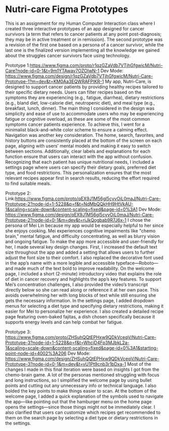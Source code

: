 # Nutri-care Figma Prototypes
This is an assignment for my Human Computer Interaction class where I created three interactive prototypes of an app designed for cancer survivors (a term that refers to
cancer patients at any point post-diagnosis; they may be in active treatment or in remission). The second prototype was a revision of the first one based on a persona of a cancer survivor, while the last one is the finalized version implementing all the knowledge we gained about the struggles cancer survivors face using technology.

Prototype 1:https://www.figma.com/proto/r1qzGZaVdb7VTjhGfgwicM/Nutri-Care?node-id=0-1&t=9m1YTAwav7OZOIwN-1
Dev Mode: https://www.figma.com/design/r1qzGZaVdb7VTjhGfgwicM/Nutri-Care-Prototype-1?m=dev&t=KM0Aa3EQWRAFPlKR-1
My app, Nutri-Care, is designed to support cancer patients by providing healthy recipes tailored to their specific dietary needs. Users can filter recipes based on the symptoms they are experiencing (e.g., fatigue, diarrhea), dietary restrictions (e.g., bland diet, low-calorie diet, neutropenic diet), and meal type (e.g., breakfast, lunch, dinner). The main thing I considered in the design was simplicity and ease of use to accommodate users who may be experiencing fatigue or cognitive overload, as these are some of the most common symptoms cancer patients experience. To achieve this, I went for a minimalist black-and-white color scheme to ensure a calming effect. 
Navigation was another key consideration. The home, search, favorites, and history buttons are consistently placed at the bottom of the screen on each page, aligning with users’ mental models and making it easy to switch between sections. Additionally, clear labels and explanations for each function ensure that users can interact with the app without confusion. Recognizing that each patient has unique nutritional needs, I included a settings page where users can specify their dietary goals, preferred diet type, and food restrictions. This personalization ensures that the most relevant recipes appear first in search results, reducing the effort required to find suitable meals. 

Prototype 2: Link:https://www.figma.com/proto/qEX9J1M56gl5cyvOiL0maJ/Nutri-Care-Prototype-2?node-id=1-5228&p=f&t=NdMbQQkHH9HtVkAU-1&scaling=scale-down&content-scaling=fixed&page-id=0%3A1
Dev Mode: https://www.figma.com/design/qEX9J1M56gl5cyvOiL0maJ/Nutri-Care-Prototype-2?node-id=0-1&m=dev&t=rjJkQogbab9R7J6x-1
I chose the persona of Mei Lin because my app would be especially helpful to her since she enjoys cooking. Mei experiences cognitive impairments like "chemo brain," mental fatigue, and difficulty concentrating, as well as blurry vision and ongoing fatigue. 
To make the app more accessible and user-friendly for her, I made several key design changes. First, I increased the default text size throughout the app and added a setting that allows users to further adjust the font size to their comfort. I also replaced the decorative font used in the app’s name with a more legible and accessible typeface—Roboto—and made much of the text bold to improve readability.
On the welcome page, I included a short (2-minute) introductory video that explains the role of diet in cancer recovery and highlights the app’s key features. To support Mei’s concentration challenges, I also provided the video’s transcript directly below so she can read along or reference it at her own pace. This avoids overwhelming her with long blocks of text while still ensuring she gets the necessary information.
In the settings page, I added dropdown menus for selecting a diet type and specifying dietary restrictions, making it easier for Mei to personalize her experience. I also created a detailed recipe page featuring oven-baked fajitas, a dish chosen specifically because it supports energy levels and can help combat her fatigue.

Prototype 3: https://www.figma.com/proto/ZHSuhQQtEPHxw9QDkVceqV/Nutri-Care-Prototype-3?node-id=1-5228&p=f&t=WhcjD4Fp3MJbkL2a-1&scaling=scale-down&content-scaling=fixed&page-id=0%3A1&starting-point-node-id=4002%3A206
Dev Mode: https://www.figma.com/design/ZHSuhQQtEPHxw9QDkVceqV/Nutri-Care-Prototype-3?node-id=0-1&m=dev&t=vU1Pt9cnb3r1bDxa-1
Most of the changes I made in this final iteration were based on insights I got from the chemo-brain game. A lot of the personas mentioned struggling with focus and long instructions, so I simplified the welcome page by using bullet points and cutting out any unnecessary info or technical language. I also bolded the key points to make things easier to scan. At the bottom of the welcome page, I added a quick explanation of the symbols used to navigate the app—like pointing out that the hamburger menu on the home page opens the settings—since those things might not be immediately clear. I also clarified that users can customize which recipes get recommended to them on the search page by selecting a diet type or dietary restrictions in the settings. 


